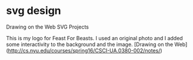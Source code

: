 # svg design
Drawing on the Web SVG Projects

This is my logo for Feast For Beasts. I used an original photo and I added some interactivity to the background and the image. 
[Drawing on the Web] (http://cs.nyu.edu/courses/spring16/CSCI-UA.0380-002/notes/)
